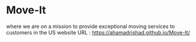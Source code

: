 # Move-It
where we are on a mission to provide exceptional moving services to customers in the US
website URL : https://ahamadrishad.github.io/Move-It/
